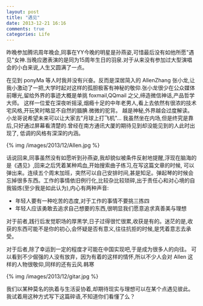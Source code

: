 ```yaml
---
layout: post
title: "遇见"
date: 2013-12-21 16:16
comments: true
categories: Life
---
```


昨晚参加腾讯周年晚会,同事在YY今晚的明星是孙燕姿,可惜最后没有如他所愿"遇见"女神.当晚应邀表演的是同为15周年生日的羽泉.对于从来没有参加过大型演唱会的小白来说,人生又圆满了一点。

在见到 ponyMa 等人时我并没有兴奋。反而是深居简入的 AllenZhang 张小龙,让我小激动了一把,大学时起对这样的孤胆极客有神秘的敬仰.张小龙很少在公众媒体前曝光,留给外界的事迹大概是单挑 foxmail,QQmail 之父,缔造微信神话,产品哲学大师。 这样一位爱在深夜听摇滚,烟瘾十足的中年老男人,看上去依然有很浓的技术宅风格,开玩笑时略显不自然的腼腆.微微的驼背。 越是神秘,外界越会过度解读。小龙哥说希望未来可以让大家去"月球上打飞机"... 我虽然坐在内场,但是终究是靠后,只好通过屏幕看清楚的.曾经在南方通讯大厦的期待见到却没能见到的人此时出现了, 低调的风格有深深的内涵。

{% img /images/2013/12/Allen.jpg %}

话说回来,同事虽然没有如愿听到孙燕姿,我却貌似被条件反射地提醒,浮现在脑海的是《遇见》,回来之后凭着某种鸡血,开始搜索曲子练习,在写这篇文章的时候, 可以弹出来。连续五个周末加班，突然可以自己安排时间,甚是知足。弹起琴的时候会忘掉很多东西。工作的事情依旧例行化,比较杂比较琐碎,出于责任心和对心境的自我锻炼(至少我是如此认为),内心有两种声音:

+ 年轻人要有一种吃苦的态度,对于工作的事情不要挑三拣四
+ 年轻人应该勇敢去追求自己想要的东西,很明显我们愿意追求真善美与理想

对于前者,践行后发觉职场的厚黑学,日子过得很忙很累,收获是有的。迷茫的是,收获的东西可能不是你的初心,会怀疑是否有意义,往往抗拒的时候,是凭着意志去承受。

对于后者,除了幸运到一定的程度才可能在中国实现吧,于是成为很多人的向往。 可以看到不少倔强的人没有放弃，因为有着的这样的情怀,所以不少人会对 Allen 这样的人物很敬仰,同样的还有云风.韩寒

{% img /images/2013/12/gitar.jpg %}

我们以某种莫名的执着与生活妥协着,却期待现实与理想可以在某个点遇见彼此。我试着用这种方式写下这篇碎语,不知道你们看懂了么？
